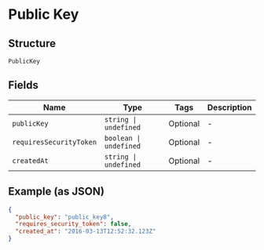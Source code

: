 
# Public Key

## Structure

`PublicKey`

## Fields

| Name | Type | Tags | Description |
|  --- | --- | --- | --- |
| `publicKey` | `string \| undefined` | Optional | - |
| `requiresSecurityToken` | `boolean \| undefined` | Optional | - |
| `createdAt` | `string \| undefined` | Optional | - |

## Example (as JSON)

```json
{
  "public_key": "public_key8",
  "requires_security_token": false,
  "created_at": "2016-03-13T12:52:32.123Z"
}
```

